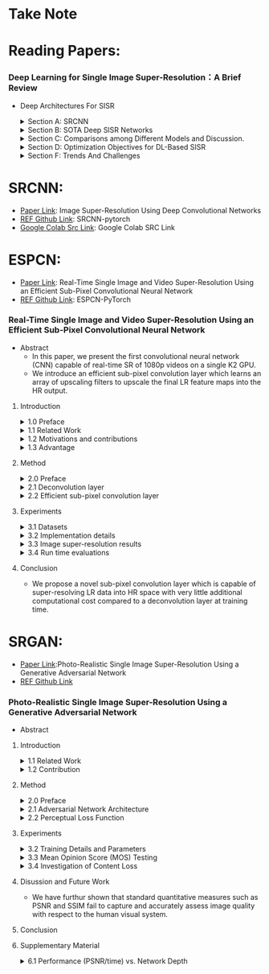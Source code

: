 # Take Note

# Reading Papers:
### Deep Learning for Single Image Super-Resolution：A Brief Review
* Deep Architectures For SISR
    <details>
    <summary> Section A: SRCNN </summary>

    * A three-layer CNN.
    * The filter size of each layer are [`64 x 1 x 9 x 9`, `32 x 64 x 5 x 5`, `1 x 32 x 5 x 5`]
    * The functions of these three nonlinear transformations are `(1) Patch extraction, (2) Nonlinear mapping, (3) Reconstuction`.
    * The loss function：mean square error (MSE).
    * We argue that its acclaim is owing to the CNN's strong capability of learning valid representations from big data in an end-to-end manner.
    </details>
    <details>
    <summary> Section B: SOTA Deep SISR Networks </summary>

    * Learning Effective Upsampling with CNN 
        * FSRCNN is the first work to use normal deconvolution layer to reconstruct HR images from LR feature maps.
        * ESPCN
            * Efficient Subpixel Convolution Layer
            * Rather than increasing resolution by explicitly enlarging feature maps as the deconvolution layer does, ESPCN extends the channels of the output features for storing the extra points to increase resolution and then rearranges these points to obtain the HR output through a specific mapping criterion.
        
    * The Deeper, The Better
        * VDSR is the first very deep model used in SISR.
            * The second contribution is the residual learning.
        * DRCN
            * To overcome the difficulties of training a deep recursive CNN, a multisupervised strategy is applied, and the result can be regarded as the fusion of 16 intermediate results.
        * SRResNet
            * It composed of 16 residual units (a residual unit consists of two nonlinear convolutions with residual learning.)
        * DRRN
        * DRCN
            * Then, to accommodate parameter reduction, each block shares the same parameters and is reused recursively.
        * EDSR
            * Remove the usage of BN.
            * Increases the number of output features of each layer on a large scale.
        * MDSR
            * Achieve the multiscale architecture.
        * SRDenseNet

    * Combining Properties of the SISR process with the Design of the CNN Frame
        * Combining sparse coding with deep NN
        * Learning to ensemble by NN
        * Deep architectures with progressive methodology
            * DEGREE
            * LapSRN: Generate SR of different scales progressively.
            * PixelSR: 
                * Leverage conditional autoregresive models to generate SR pixel-by-pixel.
                * First applies conditional PixelCNN to SISR.
        * Deep architectures with backprojection
        * Usage of additional information from LR
            * DEGREE: takes the edge map of LR as another input.
            * SFT-GAN: extra semantic information of LR for better perceptual quality.
        * Reconstruction-based frameworks based on priors offered by deep NN
            * IRCNN: they first trained a series of CNN-based denoisers with different noise levels and took backprojection as the reconstruction part.
        * Deep architectures with internal examples
            * ZSSR: 
                * the first literature combining deep architectures with interal-example learning.
                * However, this approach will increase runtime immensely.
    </details>
    <details>
    <summary> Section C: Comparisons among Different Models and Discussion. </summary>
    
    * PSNR/SSIM for measuring reconstruction quality
    * Number of parameters of NN for measuring storage efficiency (Params)
    * Number of composite multiply-accumulate operations for measuring computational efficiency (Mult&Adds)
    * MAYBE use ESPCN because the parameters is much smaller than others and its Mult&Adds is also smaller.
    * MAYBE use SRGAN because it's GAN-based.
    </details>
    <details>
    <summary> Section D: Optimization Objectives for DL-Based SISR </summary>

    * Benchmark of Optimization Objectives for DL-based SISR
        * MSE favors a high PSNR.
    * Objective Functions Based on non-Gaussian Additive Noises
    * Optimizing Forward KLD with Nonparametric Estimation
    
    * Section E: Characters of Different Objective Fucntions
    </details>
    <details>        
    <summary> Section F: Trends And Challenges </summary>
    
    * Lighter Deep Architectures for Efficient SISR.
    * More Effective DL Algorithms for Large-scale SISR and SISR with Unknow Corruption.
    * Theoretical Understanding of Deep Models for SISR.
    * More Rational Assessment Criteria for SISR in Different Applications.
    </details>
# SRCNN: 
* [Paper Link](https://arxiv.org/abs/1501.00092): Image Super-Resolution Using Deep Convolutional Networks
* [REF Github Link](https://github.com/yjn870/SRCNN-pytorch): SRCNN-pytorch
* [Google Colab Src Link](https://colab.research.google.com/drive/16nYeVokmDM_1cc_bi6z0Zu-MX9MRTbU3#scrollTo=GgR0KL5H2zv8): Google Colab SRC Link
# ESPCN:
* [Paper Link](https://arxiv.org/abs/1609.05158): Real-Time Single Image and Video Super-Resolution Using an Efficient Sub-Pixel Convolutional Neural Network
* [REF Github Link](https://github.com/Lornatang/ESPCN-PyTorch/blob/a3804d810e1416356c9e2b0bbb1619e39fa858d4/espcn_pytorch/model.py#L18): ESPCN-PyTorch
### Real-Time Single Image and Video Super-Resolution Using an Efficient Sub-Pixel Convolutional Neural Network
* Abstract
    * In this paper, we present the first convolutional neural network (CNN) capable of real-time SR of 1080p videos on a single K2 GPU.
    * We introduce an efficient sub-pixel convolution layer which learns an array of upscaling filters to upscale the final LR feature maps into the HR output.

1. Introduction
    <details>
    <summary> 1.0 Preface </summary>

    * The global SR problem assumes LR data to be a low-pass filtered (blurred), downsampled and nisy version of HR data.
    * It's a highly ill-posed problem, due to the loss of high-frequency information that occurs during the non-invertible low-pass filtering and subsampling operations.
    </details>
    <details>
    <summary> 1.1 Related Work </summary>

    * Sparse coding is an effective mechanism that assumes any natural image can be sparsely represented in a transform domain.
    * This transform domain is usually a dictionary of image atoms, which can be learnt through a training process that tries to discover the correspondence between LR and HR patches.
    </details>
    <details>
    <summary> 1.2 Motivations and contributions </summary>

    * To super-resolve a LR image into HR space, it is necessary to increase the resolution of the LR image to match that of the HR image at some point.
    * In this paper, contrary to previous works, we propose to increase the resolution from LR to HR only at the very end of the network and super-resolbe HR data from LR feature maps.
    </details>
    <details>
    <summary> 1.3 Advantage </summary>

    * For a network with L layers, we learn n_L-1 upscaling filters for the n_L-1 feature maps as opposed to one upscaling filter for the input image.
    * Thus, the network is capable of learning a better and more complex LR to HR mapping compared to a single fixed filter upscaling at the first layer.
    </details>

2. Method
    <details>
    <summary> 2.0 Preface </summary>

    * The downsampling operation is deterministic and known: to produce I^LR from I^HR, we first convolve I^HR using a Gaussian filter - then downsample the image by a factor of r.
    * In general, both I^LR and I^HR can have C color channels, thus they are represented as real-valued tensors of size H x W x C and rH x rW x C, respectively.
    * To solve the SISR problem, the SRCNN recovers from an upscaled and interpolated version of I^LR instead of I^LR.
    * In ESPCN, they avoid upscaling I^LR before feeding it into the network. Instead, they first apply a l layer convolutional neural network directly to the LR image, and then apply a sub-pixel convolution layer that upscaled the LR feature maps to produce I^SR.
    </details>
    <details>
    <summary> 2.1 Deconvolution layer </summary>
    
    * The addition of a deconvolution layer is a popular choice for recovering resolution from max-pooling adn other image down-sample layers.
    * It's trival to show that the bicubic interpolation used in SDRCNN is a psecial case of the decovolution layer.
    </details>
    <details>
    <summary> 2.2 Efficient sub-pixel convolution layer </summary>

    * PS is an periodic shuffling operator that rearranges the elements of a H x W x C * r^2 tensor to a tensor of shape rH x rW x C.
    * Given a training set consisting of HR image examples, we generatethe corresponding LR images, and calculate the pixel-wise mean squared error (MSE) of the reconstructuion as an objective function to train the network.
    </details>

3. Experiments
    <details>
    <summary> 3.1 Datasets </summary>
    
    * For their final models, they use 50,000 randomly selected images from ImageNet for the Training.
    * We only consider the luminance channel in YCbCr colour space in this section because humans are more sensitive to luminance changes.
    </details>
    <details>
    <summary> 3.2 Implementation details </summary>

    * The training stops after no improvement of the cost function is observed after 100 epochs.
    * Initial learning rate is set to 0.01 and final learning rate is set to 0.0001 and updated gradually when the improvement of the cost function is smaller than a threshold miu.The final layer learns 10 times slower.
    </details>
    <details>
    <summary> 3.3 Image super-resolution results </summary>
    
    * It is noticeable that despite each filter is independent in LR space, out independent filters is actually smooth in the HR space after PS.
    * Compared to SRCNN's last layer filters, their final layer filters has complex patterns for different feature maps, it also has much richer and more meaningful representations.
    * Result suggest that tanh function performs better for SISR compared to relu.
    </details>
    <details>
    <summary> 3.4 Run time evaluations </summary>

    * The mean PSNR (dB) of different methods. Benchmarks: Set5, Set14, BSD300, BSD500
    </details>

4. Conclusion
    * We propose a novel sub-pixel convolution layer which is capable of super-resolving LR data into HR space with very little additional computational cost compared to a deconvolution layer at training time.
# SRGAN:
* [Paper Link](https://arxiv.org/abs/1609.04802):Photo-Realistic Single Image Super-Resolution Using a Generative Adversarial Network
* [REF Github Link](https://github.com/Lornatang/SRGAN-PyTorch)
### Photo-Realistic Single Image Super-Resolution Using a Generative Adversarial Network
* Abstract
1. Introduction
    <details>
    <summary> 1.1 Related Work </summary>

    * How do we recover the finer texture details when we super-resolbe at large upscaling facotrs?
    * The behavior of optimization-based super-resolution methods is principally driven by the choice of the objective function.
    * To our knowledge, it is the first framework capable of inferring photo-realistic natural images for 4x upsacaling factors.
    * We propose a perceptual loss function which consists of an adversarial loss and a content loss.
    * The adversarial loss pushes our solution to the natural image manifold using a discriminator network.
    </details>
    <details>
    <summary> 1.2 Contribution </summary>

    * The ability of MSE (and PSNR) to capture perceptually relevant differences, such as high texture detail, is very limited as they are defined based on pixel-wise image differences.
    * We propse a super-resolution generative adversarial network (SRGAN) for which we employ a deep residual network (ResNet) with skip-connection and diverge from MSE as teh sole optimization target.

    * 1.1 Related work
        * Another powerful design choice that eases the training of deep CNNs is the recently introduced concept of residual blocks and skip-connections.
        * Minimizing MSE encourages finding pixel-wise averages of plausible solutions which are typically overly-smooth and thus have poor perceptual quality.
    * 1.2 Contribution
        * The GAN procedure encourages the reconstructions to move towards regions of the search space with high probability of containing photo-realistic images and thus closer to the natural image manifold.
        * We replace the MSE-based content loss with a loss calculated on feature maps of the VGG network.
    </details>
2. Method
    <details>
    <summary> 2.0 Preface </summary>

    * For an image with C color channels, we describe I^LR by a real-valued tensor of size W x H x C and I^HR, I^SR by rW x rH x C respectively.
    * Our ultimate goal is to train a generating function G that estimates for a given LR input image its corresponding HR counterpart.
    * In this work we will specifically design a perceptual loss I^SR as a weighted combination of several loss components.
    </details>

    <details>
    <summary> 2.1 Adversarial Network Architecture </summary>

    * At the core of our very deep generator network G, which is illustrated in Figure 4 are B residual blocks with identical layout.
    * Specifically, we use two convolutional layers with small 3 x 3 kernels and 64 feature maps followed by batch-normalization layers and ParametricReLU as the activation function.
    * We use LeakyReLU activation (alpha = 0.2) and avoid max-pooling throughout the network.
    * It contains eight convolutional layers with an increasing numnber of 3 x 3 filter kernels, increasing by a factor of 2 from 64 to 512 kerneks as in the VGG network.
    * Strided convolutions are used to reduce the image resolution each time the number of feature is doubled.
    * The resulting 512 feature maps are followed by two dense layers and a final sigmoid activation function to obtain a probability for sample classification.
    </details>
    <details>
    <summary> 2.2 Perceptual Loss Function </summary>

    * The definition of our perceptual loss function I^SR is critical for the performance of out generator network.
    * We design a loss function that assesses a solution with respect to perceptually relevant characteristics.
    * Content Loss:
        * We define the VGG loss based on the ReLU activation layers of the pre-trained 19 layer VGG network.
        * We then define the VGG loss as the euclidean distance between the feature representations of a reconstructed image G(I^LR) and the reference image I^HR.
    * Adversarial loss:
        * This encourages our network to favor solutions that reside on the manifold of natural images.
    </details>
3. Experiments
    <details>
    <summary> 3.2 Training Details and Parameters</summary>

    * We obtained the LR images by downsampling the HR images (BGR, C = 3) using bicubic kernel with downsampling factor r = 4.
    * For each mini-batch we crop 16 random 96 x 96 HR sub images of distinct training images.
    * Note that we can apply the generator model to images of arbitrary size as it is fully convolutional.
    * We scaled the range of the LR input images to [0, 1] and for the HR images to [-1, 1]. The MSE loss was thus calculated on images of intensity range [-1 ,1].
    * The SRResNet networks were trained with a learning rate of 1e-4 and 1e6 update iterations.
    * We employed the trained MSE-based SRResNet network as initialization for the generator when training the actual GAN to avoid undesired local optima.
    * All SRGAN variants were trained with 1e5 update iterations at a learning rate of 1e-4 and another 1e5 iterations at a lower rate of 1e-5.
    * We alternate updates to the generator and discriminator network.
    * Our generator network has 16 identitcal (B = 16) residual blocks.
    * During test time we turn batch-normalization update off to obtain an output that deterministically depends only on the input.
    </details>
    <details>
    <summary> 3.3 Mean Opinion Score (MOS) Testing</summary>

    * The raters rated 12 versions of each image on Set5, Set14 and BSD100: (1) nearest neighbor (NN), bicubic, SRCNN, SelfExSR, DRCN, ESPCN, SRResNet-MSE, SRResNet-VGG22, SRGAN-MSE, SRGAN-VGG22, SRGAN-VGG54, and the original HR image.

    </details>
    <details>
    <summary> 3.4 Investigation of Content Loss</summary>

    * SRGAN-MSE: to investigate the adversarial network with the standard MSE as content loss.
    * SRGAN-VGG22: a loss defined on feature maps representing lower-level features.
    * SRGAN-VGG54: a loss defined on feature maps of higher level features from deeper network layers with more potential to focus on the content of the images. We refer to this network as SRGAN in the following.
    * We observed a trend that using the higher level VGG feature maps yields better texture detail when compared to lower level.
    </details>
4. Disussion and Future Work
    * We have furthur shown that standard quantitative measures such as PSNR and SSIM fail to capture and accurately assess image quality with respect to the human visual system.
5. Conclusion

6. Supplementary Material

    <details>
    <summary> 6.1 Performance (PSNR/time) vs. Network Depth </summary>

    * We observed substantial gains in performance with the additional skip-connection.
    </details>